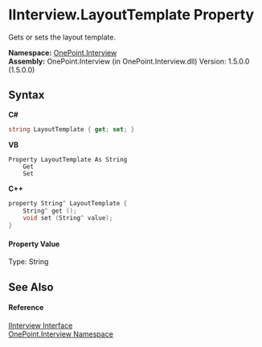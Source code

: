 # IInterview.LayoutTemplate Property 
 

Gets or sets the layout template.

**Namespace:**&nbsp;<a href="N_OnePoint_Interview">OnePoint.Interview</a><br />**Assembly:**&nbsp;OnePoint.Interview (in OnePoint.Interview.dll) Version: 1.5.0.0 (1.5.0.0)

## Syntax

**C#**<br />
``` C#
string LayoutTemplate { get; set; }
```

**VB**<br />
``` VB
Property LayoutTemplate As String
	Get
	Set
```

**C++**<br />
``` C++
property String^ LayoutTemplate {
	String^ get ();
	void set (String^ value);
}
```


#### Property Value
Type: String

## See Also


#### Reference
<a href="T_OnePoint_Interview_IInterview">IInterview Interface</a><br /><a href="N_OnePoint_Interview">OnePoint.Interview Namespace</a><br />